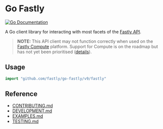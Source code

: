 # Go Fastly

[![Go Documentation](http://img.shields.io/badge/go-documentation-blue.svg?style=flat-square)][latest]

A Go client library for interacting with most facets of the [Fastly API](https://docs.fastly.com/api).

> **NOTE:** This API client may not function correctly when used on the [Fastly Compute](https://www.fastly.com/products/edge-compute) platform. Support for Compute is on the roadmap but has not yet been prioritised ([details](./DEVELOPMENT.md#compute)).

## Usage

```go
import "github.com/fastly/go-fastly/v9/fastly"
```

## Reference

- [CONTRIBUTING.md](./CONTRIBUTING.md)
- [DEVELOPMENT.md](./DEVELOPMENT.md)
- [EXAMPLES.md](./EXAMPLES.md)
- [TESTING.md](./TESTING.md)

[latest]: https://pkg.go.dev/github.com/fastly/go-fastly/v9/fastly
